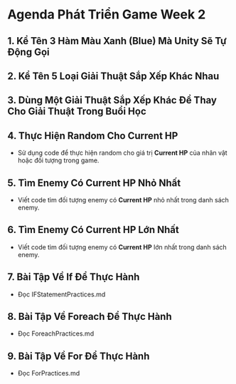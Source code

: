 # Agenda Phát Triển Game Week 2

## 1. Kể Tên 3 Hàm Màu Xanh (Blue) Mà Unity Sẽ Tự Động Gọi

## 2. Kể Tên 5 Loại Giải Thuật Sắp Xếp Khác Nhau

## 3. Dùng Một Giải Thuật Sắp Xếp Khác Để Thay Cho Giải Thuật Trong Buổi Học

## 4. Thực Hiện Random Cho Current HP

- Sử dụng code để thực hiện random cho giá trị **Current HP** của nhân vật hoặc đối tượng trong game.

## 5. Tìm Enemy Có Current HP Nhỏ Nhất

- Viết code tìm đối tượng enemy có **Current HP** nhỏ nhất trong danh sách enemy.

## 6. Tìm Enemy Có Current HP Lớn Nhất

- Viết code tìm đối tượng enemy có **Current HP** lớn nhất trong danh sách enemy.

## 7. Bài Tập Về If Để Thực Hành

- Đọc IFStatementPractices.md

## 8. Bài Tập Về Foreach Để Thực Hành

- Đọc ForeachPractices.md

## 9. Bài Tập Về For Để Thực Hành

- Đọc ForPractices.md
